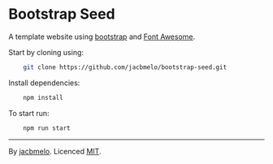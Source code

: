 # Bootstrap Seed

A template website using [bootstrap](http://getbootstrap.com/) and [Font Awesome](http://fontawesome.io/).

Start by cloning using:

```sh
    git clone https://github.com/jacbmelo/bootstrap-seed.git
```

Install dependencies:

```sh
    npm install
```

To start run:

```sh
    npm run start
```

---
By [jacbmelo](http://jacbmelo.github.io). Licenced [MIT](LICENE).
